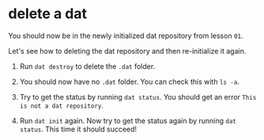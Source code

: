 # delete a dat

You should now be in the newly initialized dat repository from lesson `01`.

Let's see how to deleting the dat repository and then re-initialize it again.

1. Run `dat destroy` to delete the `.dat` folder.

1. You should now have no `.dat` folder. You can check this with `ls -a`.

1. Try to get the status by running `dat status`. You should get an error `This is not a dat repository`.

1. Run `dat init` again. Now try to get the status again by running `dat status`. This time it should succeed!
